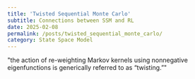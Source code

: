 ```yaml
---
title: 'Twisted Sequential Monte Carlo'
subtitle: Connections between SSM and RL
date: 2025-02-08
permalink: /posts/twisted_sequential_monte_carlo/
category: State Space Model
---
```


"the action of re-weighting Markov kernels using nonnegative eigenfunctions is generically referred to as “twisting.”"


